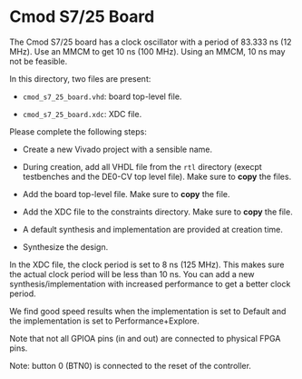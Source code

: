 
# Cmod S7/25 Board

The Cmod S7/25 board has a clock oscillator with a period of 83.333 ns (12 MHz). Use an MMCM to get 10 ns (100 MHz). Using an MMCM, 10 ns may not be feasible.

In this directory, two files are present:

* `cmod_s7_25_board.vhd`: board top-level file.

* `cmod_s7_25_board.xdc`: XDC file.

Please complete the following steps:

* Create a new Vivado project with a sensible name.

* During creation, add all VHDL file from the `rtl` directory (execpt testbenches and the DE0-CV top level file). Make sure to **copy** the files.

* Add the board top-level file. Make sure to **copy** the file.

* Add the XDC file to the constraints directory. Make sure to **copy** the file.

* A default synthesis and implementation are provided at creation time.

* Synthesize the design.

In the XDC file, the clock period is set to 8 ns (125 MHz). This makes sure the actual clock period will be less than 10 ns. You can add a new synthesis/implementation with increased performance to get a better clock period.

We find good speed results when the implementation is set to Default and the implementation is set to Performance+Explore.

Note that not all GPIOA pins (in and out) are connected to physical FPGA pins.

Note:  button 0 (BTN0) is connected to the reset of the controller.
